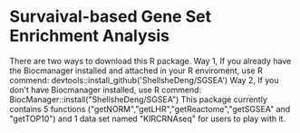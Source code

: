# Survaival-based Gene Set Enrichment Analysis
There are two ways to download this R package. 
Way 1, If you already have the Biocmanager installed and attached in your R enviroment, use R commend: devtools::install_github('ShellsheDeng/SGSEA')
Way 2, If you don't have Biocmanager installed, use R commend: BiocManager::install("ShellsheDeng/SGSEA")
This package currently contains 5 functions ("getNORM","getLHR","getReactome","getSGSEA" and "getTOP10") and 1 data set named "KIRCRNAseq" for users to play with it.
